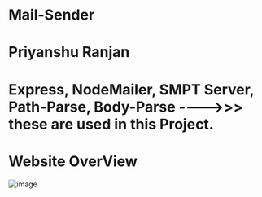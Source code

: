 # Mail-Sender 
# Priyanshu Ranjan
# Express, NodeMailer, SMPT Server, Path-Parse, Body-Parse ---->>> these are used in this Project.
# Website OverView

![image](https://user-images.githubusercontent.com/117588084/235066349-8770a90e-d314-43de-961f-1a38e1c39b65.png)
